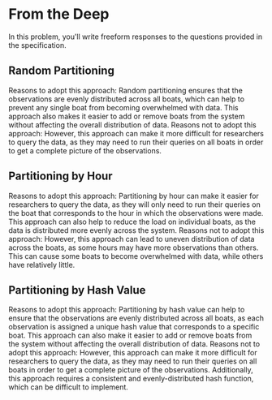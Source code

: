 # From the Deep

In this problem, you'll write freeform responses to the questions provided in the specification.

## Random Partitioning
Reasons to adopt this approach: Random partitioning ensures that the observations are evenly distributed across all boats, which can help to prevent any single boat from becoming overwhelmed with data. This approach also makes it easier to add or remove boats from the system without affecting the overall distribution of data.
Reasons not to adopt this approach: However, this approach can make it more difficult for researchers to query the data, as they may need to run their queries on all boats in order to get a complete picture of the observations.

## Partitioning by Hour
Reasons to adopt this approach: Partitioning by hour can make it easier for researchers to query the data, as they will only need to run their queries on the boat that corresponds to the hour in which the observations were made. This approach can also help to reduce the load on individual boats, as the data is distributed more evenly across the system.
Reasons not to adopt this approach: However, this approach can lead to uneven distribution of data across the boats, as some hours may have more observations than others. This can cause some boats to become overwhelmed with data, while others have relatively little.

## Partitioning by Hash Value
Reasons to adopt this approach: Partitioning by hash value can help to ensure that the observations are evenly distributed across all boats, as each observation is assigned a unique hash value that corresponds to a specific boat. This approach can also make it easier to add or remove boats from the system without affecting the overall distribution of data.
Reasons not to adopt this approach: However, this approach can make it more difficult for researchers to query the data, as they may need to run their queries on all boats in order to get a complete picture of the observations. Additionally, this approach requires a consistent and evenly-distributed hash function, which can be difficult to implement.
